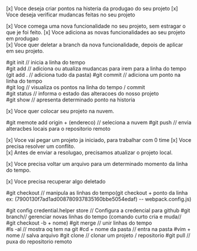 
[x] Voce deseja criar pontos na histeria da produgao do seu projeto 
[x] Voce deseja verificar mudancas feitas no seu projeto  

[x] Voce comega uma nova funcionalidade no seu projeto, sem estragar o que je foi feito. 
[x] Voce adiciona as novas funcionalidades ao seu projeto em produgao  
[x] Voce quer deletar a branch da nova funcionalidade, depois de aplicar em seu projeto.

#git init // inicia a linha do tempo  
#git add // adiciona ou atualiza mudancas para irem para a linha do tempo (git add . // adiciona tudo da pasta)
#git commit // adiciona um ponto na linha do tempo  
#git log // visualiza os pontos na linha do tempo / commit  
#git status // informa o estado das alteracoes do nosso projeto  
#git show // apresenta determinado ponto na historia

[x] Voce quer colocar seu projeto na nuvem.  

#git memote add origin + (endereco) // seleciona a nuvem 
#git push // envia alteracbes locais para o repositorio remoto

[x] Voce vai pegar um projeto ja iniciado, para trabalhar com 0 time 
[x] Voce precisa resolver um conflito.  
[x] Antes de enviar a resolugao, precisamos atualizar o projeto local.

[x] Voce precisa voltar um arquivo para um determinado momento da linha do tempo.

[x] Voce precisa recuperar algo deletado

#git checkout // manipula as linhas do tempo(git checkout + ponto da linha ex: (7900130f7ad1ad008780937835160bbe5054edaf) -- webpack.config.js)


#git config credential.helper store // Configura a credencial para github
#git branch// gerenciar novas linhas do tempo  (comando curto cria e muda// #git checkout -b + nome)
#git merge // unir linhas do tempo  
#ls -al // mostra oq tem na git 
#cd + nome da pasta // entra na pasta
#vim + nome // salva arquivo
#git clone // clonar um projeto / repositorio 
#git pull // puxa do repositorio remoto 